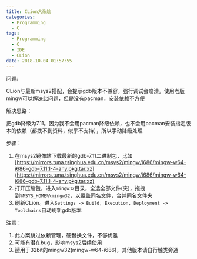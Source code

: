 ```yaml
---
title: CLion大杂烩
categories:
  - Programming
  - C
tags:
  - Programming
  - C
  - IDE
  - CLion
date: 2018-10-04 01:57:55
---
```


问题:

CLion与最新msys2搭配，会提示gdb版本不兼容，强行调试会崩溃。使用老版mingw可以解决此问题，但是没有pacman，安装依赖不方便

解决思路：

把gdb降级为7.11。因为我不会用pacman降级依赖，也不会用pacman安装指定版本的依赖（都找不到资料，似乎不支持），所以手动降级处理

步骤：

1. 在msys2镜像站下载最新的gdb-7.11二进制包，比如[https://mirrors.tuna.tsinghua.edu.cn/msys2/mingw/i686/mingw-w64-i686-gdb-7.11.1-4-any.pkg.tar.xz](https://mirrors.tuna.tsinghua.edu.cn/msys2/mingw/i686/mingw-w64-i686-gdb-7.11.1-4-any.pkg.tar.xz)
2. 打开压缩包，进入`mingw32`目录，全选全部文件(夹)，拖拽到`%MSYS_HOME%\mingw32`，以覆盖同名文件，合并同名文件夹
3. 刷新CLion。进入`Settings -> Build, Execution, Deployment -> Toolchains`自动刷新gdb版本

注意：
1. 此方案跳过依赖管理，硬替换文件，不够优雅
2. 可能有潜在bug，影响msys2后续使用
3. 适用于32bit的mingw32(mingw-w64-i686)，其他版本请自行触类旁通
